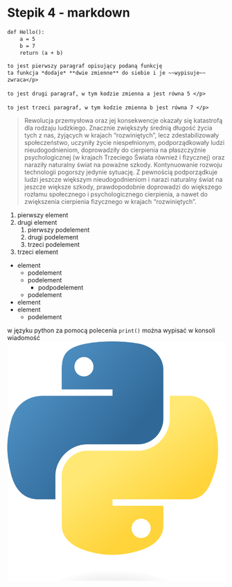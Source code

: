 # Stepik 4 - markdown

```
def Hello():
	a = 5
	b = 7
	return (a + b)
```
	to jest pierwszy paragraf opisujący podaną funkcję
	ta funkcja *dodaje* **dwie zmienne** do siebie i je ~~wypisuje~~ zwraca</p>

	to jest drugi paragraf, w tym kodzie zmienna a jest równa 5 </p>

	to jest trzeci paragraf, w tym kodzie zmienna b jest równa 7 </p>
	
	
	
> Rewolucja przemysłowa oraz jej konsekwencje okazały się katastrofą dla rodzaju ludzkiego. Znacznie zwiększyły średnią długość życia tych z nas, żyjących w krajach “rozwiniętych”, lecz zdestabilizowały społeczeństwo, uczyniły życie niespełnionym, podporządkowały ludzi nieudogodnieniom, doprowadziły do cierpienia na płaszczyźnie psychologicznej (w krajach Trzeciego Świata również i fizycznej) oraz naraziły naturalny świat na poważne szkody. Kontynuowanie rozwoju technologii pogorszy jedynie sytuację. Z pewnością podporządkuje ludzi jeszcze większym nieudogodnieniom i narazi naturalny świat na jeszcze większe szkody, prawdopodobnie doprowadzi do większego rozłamu społecznego i psychologicznego cierpienia, a nawet do zwiększenia cierpienia fizycznego w krajach “rozwiniętych”.

1. pierwszy element
1. drugi element
	1. pierwszy podelement
	2. drugi podelement
	3. trzeci podelement
1. trzeci element

- element
	- podelement
	+ podelement
		* podpodelement
	- podelement
- element
- element
	- podelement

w języku python za pomocą polecenia `print()` można wypisać w konsoli wiadomość
![moj obrazek](img/Python-logo-notext.svg.png)
